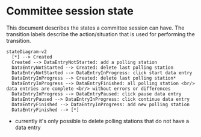 # Committee session state

This document describes the states a committee session can have.
The transition labels describe the action/situation that is used for performing the transition.

```mermaid
stateDiagram-v2
  [*] --> Created
  Created --> DataEntryNotStarted: add a polling station
  DataEntryNotStarted --> Created: delete last polling station
  DataEntryNotStarted --> DataEntryInProgress: click start data entry
  DataEntryInProgress --> Created: delete last polling station*
  DataEntryInProgress --> DataEntryFinished: all polling station <br/> data entries are complete <br/> without errors or differences
  DataEntryInProgress --> DataEntryPaused: click pause data entry
  DataEntryPaused --> DataEntryInProgress: click continue data entry
  DataEntryFinished --> DataEntryInProgress: add new polling station
  DataEntryFinished --> [*]
```

* currently it's only possible to delete polling stations that do not have a data entry